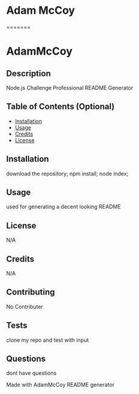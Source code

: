 
# Adam McCoy
=======
# AdamMcCoy


## Description 
Node.js Challenge Professional README Generator

## Table of Contents (Optional)

* [Installation](#installation)
* [Usage](#usage)
* [Credits](#credits)
* [License](#license)

## Installation
download the repository; npm install; node index;

## Usage 
used for generating a decent looking README

## License
N/A

## Credits
N/A

## Contributing
No Contributer

## Tests
clone my repo and test with input

## Questions
dont have questions 

Made with AdamMcCoy README generator
    
